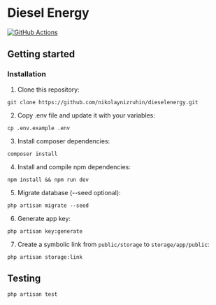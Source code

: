# Diesel Energy

[![GitHub Actions](https://github.com/nikolaynizruhin/dieselenergy/workflows/Laravel/badge.svg)](https://github.com/nikolaynizruhin/dieselenergy/workflows/Laravel/badge.svg)

## Getting started
### Installation

1. Clone this repository:
```
git clone https://github.com/nikolaynizruhin/dieselenergy.git
```
2. Copy .env file and update it with your variables:
```
cp .env.example .env
```
3. Install composer dependencies:
```
composer install
```
4. Install and compile npm dependencies:
```
npm install && npm run dev
```
5. Migrate database (--seed optional):
```
php artisan migrate --seed
```
6. Generate app key:
```
php artisan key:generate
```
7. Create a symbolic link from `public/storage` to `storage/app/public`:
```
php artisan storage:link
```

## Testing

```
php artisan test
```
